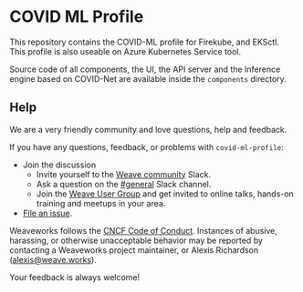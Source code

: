 # COVID ML Profile

This repository contains the COVID-ML profile for Firekube, and EKSctl. This profile is also useable on Azure Kubernetes Service tool.

Source code of all components, the UI, the API server and the Inference engine based on COVID-Net are available inside the `components` directory.

## Help

We are a very friendly community and love questions, help and feedback.

If you have any questions, feedback, or problems with `covid-ml-profile`:

* Join the discussion
  * Invite yourself to the <a href="https://slack.weave.works/" target="_blank">Weave community</a> Slack.
  * Ask a question on the [#general](https://weave-community.slack.com/messages/general/) Slack channel.
  * Join the [Weave User Group](https://www.meetup.com/pro/Weave/) and get invited to online talks, hands-on training and meetups in your area.
* [File an issue](https://github.com/weaveworks/covid-ml-profile/issues/new).

Weaveworks follows the [CNCF Code of Conduct](https://github.com/cncf/foundation/blob/master/code-of-conduct.md). Instances of abusive, harassing, or otherwise unacceptable behavior may be reported by contacting a Weaveworks project maintainer, or Alexis Richardson (alexis@weave.works).

Your feedback is always welcome!
